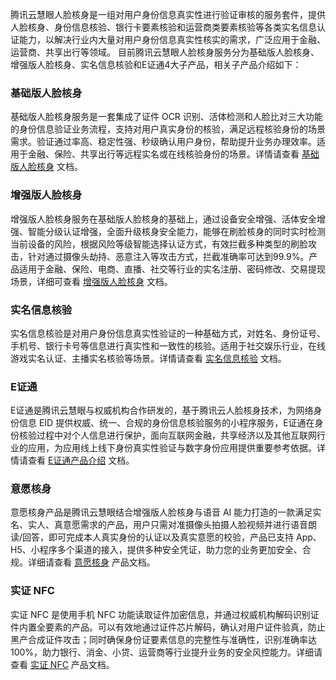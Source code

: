 腾讯云慧眼人脸核身是一组对用户身份信息真实性进行验证审核的服务套件，提供人脸核身、身份信息核验、银行卡要素核验和运营商类要素核验等各类实名信息认证能力，以解决行业内大量对用户身份信息真实性核实的需求，广泛应用于金融、运营商、共享出行等领域。
目前腾讯云慧眼人脸核身服务分为基础版人脸核身、增强版人脸核身、实名信息核验和E证通4大子产品，相关子产品介绍如下：

### 基础版人脸核身

基础版人脸核身服务是一套集成了证件 OCR 识别、活体检测和人脸比对三大功能的身份信息验证业务流程，支持对用户真实身份的核验，满足远程核验身份的场景需求。验证通过率高、稳定性强、秒级确认用户身份，帮助提升业务办理效率。适用于金融、保险、共享出行等远程实名或在线核验身份的场景。详情请查看 [基础版人脸核身](https://cloud.tencent.com/document/product/1007/56774) 文档。


### 增强版人脸核身

增强版人脸核身服务在基础版人脸核身的基础上，通过设备安全增强、活体安全增强、智能分级认证增强，全面升级核身安全能力，能够在刷脸核身的同时实时检测当前设备的风险，根据风险等级智能选择认证方式，有效拦截多种类型的刷脸攻击，针对通过摄像头劫持、恶意注入等攻击方式，拦截准确率可达到99.9%。产品适用于金融、保险、电商、直播、社交等行业的实名注册、密码修改、交易提现场景，详细可查看 [增强版人脸核身](https://cloud.tencent.com/document/product/1007/56773) 文档。


### 实名信息核验

实名信息核验是对用户身份信息真实性验证的一种基础方式，对姓名、身份证号、手机号、银行卡号等信息进行真实性和一致性的核验。适用于社交娱乐行业，在线游戏实名认证、主播实名核验等场景。详情请查看 [实名信息核验](https://cloud.tencent.com/document/product/1007/56775) 文档。

### E证通

E证通是腾讯云慧眼与权威机构合作研发的，基于腾讯云人脸核身技术，为网络身份信息 EID 提供权威、统一、合规的身份信息核验服务的小程序服务，E证通在身份核验过程中对个人信息进行保护，面向互联网金融，共享经济以及其他互联网行业的应用，为应用线上线下身份真实性验证与数字身份应用提供重要参考依据。详情请查看 [E证通产品介绍](https://cloud.tencent.com/document/product/1007/56644) 文档。


### 意愿核身
意愿核身产品是腾讯云慧眼结合增强版人脸核身与语音 AI 能力打造的一款满足实名、实人、真意愿需求的产品，用户只需对准摄像头拍摄人脸视频并进行语音朗读/回答，即可完成本人真实身份的认证以及真实意愿的校验，产品已支持 App、H5、小程序多个渠道的接入，提供多种安全凭证，助力您的业务更加安全、合规。详细请查看 [意愿核身](https://cloud.tencent.com/document/product/1007/63915) 产品文档。

### 实证 NFC
实证 NFC 是使用手机 NFC 功能读取证件加密信息，并通过权威机构解码识别证件内置全要素的产品。可以有效地通过证件芯片解码，确认对用户证件验真，防止黑产合成证件攻击；同时确保身份证要素信息的完整性与准确性，识别准确率达100%，助力银行、消金、小贷、运营商等行业提升业务的安全风控能力。详细请查看 [实证 NFC](https://cloud.tencent.com/document/product/1007/71929) 产品文档。
